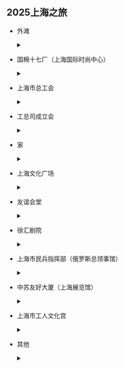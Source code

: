## 2025上海之旅

- 外滩

  <details>
           <summary></summary>
           <p>
               <img src="waitan.png"/>
               <img src="waitan1.png"/>
           </p>
  </details>

- 国棉十七厂（上海国际时尚中心）

    <details>
        <summary></summary>
        <p>
            <img src="17chang1.png"/>
            <img src="17chang.png"/>
        </p>
    </details>

- 上海市总工会

    <details>
        <summary></summary>
        <p>
            <img src="gongzongsi.png"/>
            <img src="gonghui.png"/>
        </p>
    </details>

- 工总司成立会

    <details>
        <summary></summary>
        <p>
            <img src="yuyuan.png"/>
        </p>
    </details>

- 家

    <details>
        <summary></summary>
        <p>
            <img src="jiad.png"/>
            <img src="laojia.png"/>
        </p>
    </details>

- 上海文化广场

    <details>
        <summary></summary>
        <p>
            <img src="guangchang.png"/>
        </p>
    </details>

- 友谊会堂

    <details>
        <summary></summary>
        <p>
            <img src="huitang.png"/>
        </p>
    </details>

- 徐汇剧院

    <details>
        <summary></summary>
        <p>
            <img src="yingyuan.png"/>
        </p>
    </details>

- 上海市民兵指挥部（俄罗斯总领事馆）

    <details>
        <summary></summary>
        <p>
            <img src="e.png"/>
        </p>
    </details>

- 中苏友好大厦（上海展览馆）

    <details>
        <summary></summary>
        <p>
            <img src="su.png"/>
        </p>
    </details>

- 上海市工人文化宫

    <details>
        <summary></summary>
        <p>
            <img src="gong.png"/>
        </p>
    </details>

-  其他

    <details>
        <summary></summary>
        <p>
            <img src="jing.png"/>
        </p>
    </details>

  

  

  

  

  

  

  

  

  
